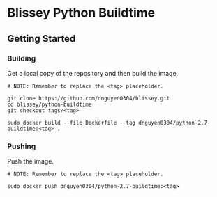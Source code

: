 # Blissey Python Buildtime

## Getting Started
### Building
Get a local copy of the repository and then build the image.
```
# NOTE: Remember to replace the <tag> placeholder.

git clone https://github.com/dnguyen0304/blissey.git
cd blissey/python-buildtime
git checkout tags/<tag>

sudo docker build --file Dockerfile --tag dnguyen0304/python-2.7-buildtime:<tag> .
```

### Pushing
Push the image.
```
# NOTE: Remember to replace the <tag> placeholder.

sudo docker push dnguyen0304/python-2.7-buildtime:<tag>
```
